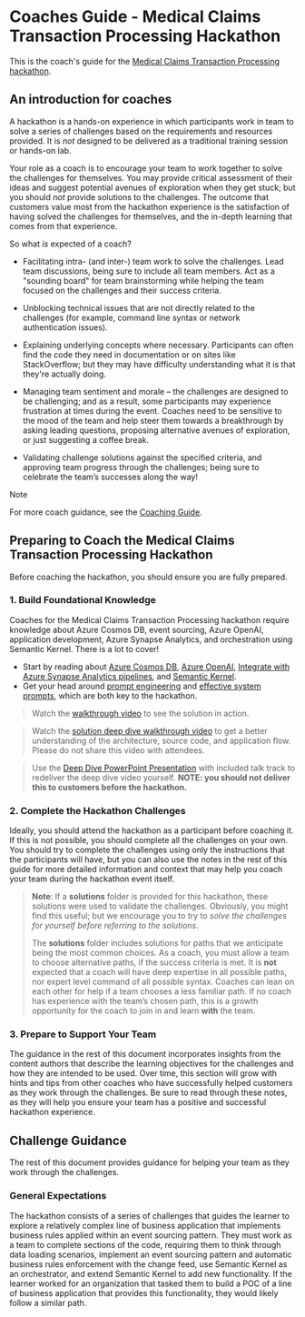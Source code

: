 # Coaches Guide - Medical Claims Transaction Processing Hackathon

This is the coach's guide for the [Medical Claims Transaction Processing hackathon](https://github.com/Azure/Medical-Claims-Processing-Hackathon).

## An introduction for coaches

A hackathon is a hands-on experience in which participants work in team to solve a
series of challenges based on the requirements and resources provided. It
is *not* designed to be delivered as a traditional training session or hands-on
lab.

Your role as a coach is to encourage your team to work together to solve the
challenges for themselves. You may provide critical assessment of their ideas
and suggest potential avenues of exploration when they get stuck; but you should
*not* provide solutions to the challenges. The outcome that customers value most
from the hackathon experience is the satisfaction of having solved the challenges for
themselves, and the in-depth learning that comes from that experience.

So what *is* expected of a coach?

- Facilitating intra- (and inter-) team work to solve the challenges. Lead
    team discussions, being sure to include all team members. Act as a "sounding
    board" for team brainstorming while helping the team focused on the
    challenges and their success criteria.

- Unblocking technical issues that are not directly related to the challenges
    (for example, command line syntax or network authentication issues).

- Explaining underlying concepts where necessary. Participants can often find
    the code they need in documentation or on sites like StackOverflow; but they
    may have difficulty understanding what it is that they're actually doing.

- Managing team sentiment and morale – the challenges are designed to be
    challenging; and as a result, some participants may experience frustration
    at times during the event. Coaches need to be sensitive to the mood of
    the team and help steer them towards a breakthrough by asking leading
    questions, proposing alternative avenues of exploration, or just suggesting
    a coffee break.

- Validating challenge solutions against the specified criteria, and approving
    team progress through the challenges; being sure to celebrate the team’s
    successes along the way!

> [!NOTE]
> For more coach guidance, see the [Coaching Guide](coaching/README.md).

## Preparing to Coach the Medical Claims Transaction Processing Hackathon

Before coaching the hackathon, you should ensure you are
fully prepared.

### 1. Build Foundational Knowledge

Coaches for the Medical Claims Transaction Processing hackathon require knowledge about Azure Cosmos DB, event sourcing, Azure OpenAI, application development, Azure Synapse Analytics, and orchestration using Semantic Kernel. There is a lot to cover!

- Start by reading about [Azure Cosmos DB](https://learn.microsoft.com/azure/cosmos-db/), [Azure OpenAI](https://learn.microsoft.com/azure/cognitive-services/openai/overview), [Integrate with Azure Synapse Analytics pipelines](https://learn.microsoft.com/azure/synapse-analytics/get-started-pipelines), and [Semantic Kernel](https://learn.microsoft.com/semantic-kernel/overview/).
- Get your head around [prompt engineering](https://learn.microsoft.com/semantic-kernel/overview/) and [effective system prompts](https://learn.microsoft.com/azure/cognitive-services/openai/concepts/system-message), which are both key to the hackathon.

> Watch the [walkthrough video](https://aka.ms/MedicalClaimsWalkThroughVideo) to see the solution in action.

> Watch the [solution deep dive walkthrough video](https://aka.ms/MedicalClaimsDeepDiveVideo) to get a better understanding of the architecture, source code, and application flow. Please do not share this video with attendees.

> Use the [Deep Dive PowerPoint Presentation](./deep-dive/Medical_Claims_Trx_Processing_Solution_Deep_Dive.pptx) with included talk track to redeliver the deep dive video yourself. **NOTE: you should not deliver this to customers before the hackathon.**

### 2. Complete the Hackathon Challenges

Ideally, you should attend the hackathon as a participant before coaching
it. If this is not possible, you should complete all the challenges on your
own. You should try to complete the challenges using only the instructions
that the participants will have, but you can also use the notes in
the rest of this guide for more detailed information and context that may
help you coach your team during the hackathon event itself.

> **Note**: If a **solutions** folder is provided for this hackathon,
> these solutions were used to validate the challenges.
> Obviously, you might find this useful; but we encourage you to try to
> *solve the challenges for yourself before referring to the solutions*.
>
> The **solutions** folder includes solutions for paths that we anticipate
> being the most common choices. As a coach, you must allow a team to choose
> alternative paths, if the success criteria is met. It is **not** expected
> that a coach will have deep expertise in all possible paths, nor expert
> level command of all possible syntax. Coaches can lean on each other for
> help if a team chooses a less familiar path. If no coach has experience with
> the team’s chosen path, this is a growth opportunity for the coach to join
> in and learn **with** the team.

### 3. Prepare to Support Your Team

The guidance in the rest of this document incorporates insights from the
content authors that describe the learning objectives for the challenges and
how they are intended to be used. Over time, this section will grow with
hints and tips from other coaches who have successfully helped customers as they
work through the challenges. Be sure to read through these notes, as they will help you
ensure your team has a positive and successful hackathon experience.

## Challenge Guidance

The rest of this document provides guidance for helping your team as they work
through the challenges.

### General Expectations

The hackathon consists of a series of challenges that guides the learner to explore a
relatively complex line of business application that implements business rules applied
within an event sourcing pattern. They must work as a team to complete sections of the
code, requiring them to think through data loading scenarios, implement an event sourcing
pattern and automatic business rules enforcement with the change feed, use Semantic Kernel
as an orchestrator, and extend Semantic Kernel to add new functionality. If the learner
worked for an organization that tasked them to build a POC of a line of business application
that provides this functionality, they would likely follow a similar path.
